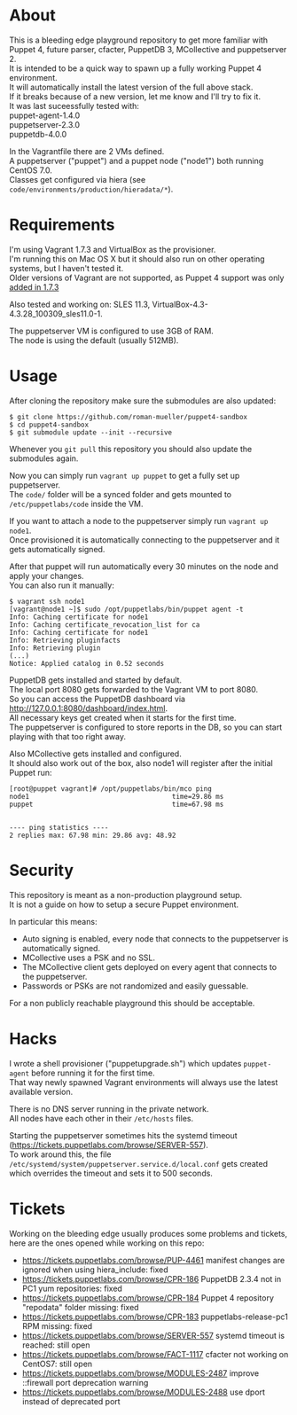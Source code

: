 # About  
This is a bleeding edge playground repository to get more familiar with Puppet 4, future parser, cfacter, PuppetDB 3, MCollective and puppetserver 2.  
It is intended to be a quick way to spawn up a fully working Puppet 4 environment.  
It will automatically install the latest version of the full above stack.  
If it breaks because of a new version, let me know and I'll try to fix it.  
It was last suceessfully tested with:  
puppet-agent-1.4.0  
puppetserver-2.3.0  
puppetdb-4.0.0  

In the Vagrantfile there are 2 VMs defined.  
A puppetserver ("puppet") and a puppet node ("node1") both running CentOS 7.0.  
Classes get configured via hiera (see `code/environments/production/hieradata/*`).  

# Requirements
I'm using Vagrant 1.7.3 and VirtualBox as the provisioner.  
I'm running this on Mac OS X but it should also run on other operating systems, but I haven't tested it.  
Older versions of Vagrant are not supported, as Puppet 4 support was only [added in 1.7.3](https://github.com/mitchellh/vagrant/issues/3740) 

Also tested and working on: SLES 11.3, VirtualBox-4.3-4.3.28_100309_sles11.0-1.  

The puppetserver VM is configured to use 3GB of RAM.  
The node is using the default (usually 512MB).  

# Usage
After cloning the repository make sure the submodules are also updated:  
```
$ git clone https://github.com/roman-mueller/puppet4-sandbox
$ cd puppet4-sandbox
$ git submodule update --init --recursive
```

Whenever you `git pull` this repository you should also update the submodules again.  

Now you can simply run `vagrant up puppet` to get a fully set up puppetserver.  
The `code/` folder will be a synced folder and gets mounted to `/etc/puppetlabs/code` inside the VM.  

If you want to attach a node to the puppetserver simply run `vagrant up node1`.  
Once provisioned it is automatically connecting to the puppetserver and it gets automatically signed.  

After that puppet will run automatically every 30 minutes on the node and apply your changes.  
You can also run it manually:  
```
$ vagrant ssh node1
[vagrant@node1 ~]$ sudo /opt/puppetlabs/bin/puppet agent -t
Info: Caching certificate for node1
Info: Caching certificate_revocation_list for ca
Info: Caching certificate for node1
Info: Retrieving pluginfacts
Info: Retrieving plugin
(...)
Notice: Applied catalog in 0.52 seconds
```

PuppetDB gets installed and started by default.  
The local port 8080 gets forwarded to the Vagrant VM to port 8080.  
So you can access the PuppetDB dashboard via http://127.0.0.1:8080/dashboard/index.html.  
All necessary keys get created when it starts for the first time.  
The puppetserver is configured to store reports in the DB, so you can start playing with that too right away.  

Also MCollective gets installed and configured.  
It should also work out of the box, also node1 will register after the initial Puppet run:  
```
[root@puppet vagrant]# /opt/puppetlabs/bin/mco ping
node1                                    time=29.86 ms
puppet                                   time=67.98 ms


---- ping statistics ----
2 replies max: 67.98 min: 29.86 avg: 48.92 
```

# Security
This repository is meant as a non-production playground setup.  
It is not a guide on how to setup a secure Puppet environment.  

In particular this means:  

- Auto signing is enabled, every node that connects to the puppetserver is automatically signed.  
- MCollective uses a PSK and no SSL.  
- The MCollective client gets deployed on every agent that connects to the puppetserver.
- Passwords or PSKs are not randomized and easily guessable. 

For a non publicly reachable playground this should be acceptable.  


# Hacks
I wrote a shell provisioner ("puppetupgrade.sh") which updates `puppet-agent` before running it for the first time.  
That way newly spawned Vagrant environments will always use the latest available version.  

There is no DNS server running in the private network.  
All nodes have each other in their `/etc/hosts` files.  

Starting the puppetserver sometimes hits the systemd timeout (https://tickets.puppetlabs.com/browse/SERVER-557).  
To work around this, the file `/etc/systemd/system/puppetserver.service.d/local.conf` gets created which overrides the timeout and sets it to 500 seconds.

# Tickets
Working on the bleeding edge usually produces some problems and tickets, here are the ones opened while working on this repo:  
- https://tickets.puppetlabs.com/browse/PUP-4461 manifest changes are ignored when using hiera_include: fixed  
- https://tickets.puppetlabs.com/browse/CPR-186 PuppetDB 2.3.4 not in PC1 yum repositories: fixed  
- https://tickets.puppetlabs.com/browse/CPR-184 Puppet 4 repository "repodata" folder missing: fixed  
- https://tickets.puppetlabs.com/browse/CPR-183 puppetlabs-release-pc1 RPM missing: fixed
- https://tickets.puppetlabs.com/browse/SERVER-557 systemd timeout is reached: still open  
- https://tickets.puppetlabs.com/browse/FACT-1117 cfacter not working on CentOS7: still open  
- https://tickets.puppetlabs.com/browse/MODULES-2487 improve ::firewall port deprecation warning  
- https://tickets.puppetlabs.com/browse/MODULES-2488 use dport instead of deprecated port  

